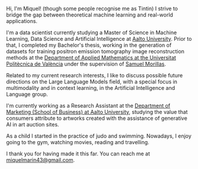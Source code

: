 Hi, I'm Miquel! (though some people recognise me as Tintin) I strive to bridge the gap between theoretical machine learning and real-world applications.  

I'm a data scientist currently studying a Master of Science in Machine Learning, Data Science and Artificial Intelligence at [Aalto University](https://www.aalto.fi/en). Prior to that, I completed my Bachelor's thesis, working in the generation of datasets for training positron emission tomography image reconstruction methods at the [Department of Applied Mathematics at the Universitat Politècnica de València](https://www.upv.es/entidades/DMAA/index-en.html) under the supervision of [Samuel Morillas](https://www.upv.es/pls/oalu/sic_person.Info?p_alias=smorillas&P_IDIOMA=i).

Related to my current research interests, I like to discuss possible future directions on the Large Language Models field, with a special focus in multimodality and in context learning, in the Artificial Intelligence and Language group.

I'm currently working as a Research Assistant at the [Department of Marketing (School of Business) at Aalto University](https://www.aalto.fi/en/department-of-marketing), studying the value that consumers attribute to artworks created with the assistance of generative AI in art auction sites.

As a child I started in the practice of judo and swimming. Nowadays, I enjoy going to the gym, watching movies, reading and travelling.

I thank you for having made it this far. You can reach me at [miquelmarin43@gmail.com](mailto:miquelmarin43@gmail.com).


